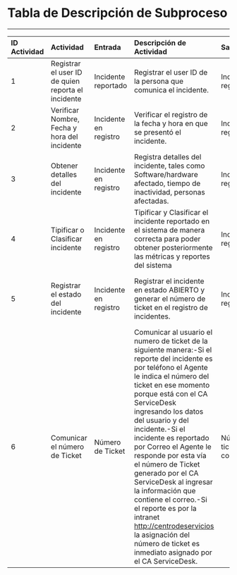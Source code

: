 # Tabla de Descripción de Subproceso

---

| ID Actividad | Actividad | Entrada | Descripción de Actividad | Salida | Rol - Participante |
| :--- | :--- | :--- | :--- | :--- | :--- |
| 1 | Registrar el user ID de quien reporta el incidente | Incidente reportado | Registrar el user ID de la persona que comunica el incidente. | Incidente en registro | E: Soporte de incidentes 1o Nivel |
| 2 | Verificar Nombre, Fecha y hora del incidente | Incidente en registro | Verificar el registro de la fecha y hora en que se presentó el incidente. | Incidente en registro | E: Soporte de incidentes 1o Nivel |
| 3 | Obtener detalles del incidente | Incidente en registro | Registra detalles del incidente, tales como Software/hardware afectado, tiempo de inactividad, personas afectadas. | Incidente en registro | E: Soporte de incidentes 1o Nivel |
| 4 | Tipificar o Clasificar incidente  | Incidente en registro | Tipificar y Clasificar el incidente reportado en el sistema de manera correcta para poder obtener posteriormente las métricas y reportes del sistema | Incidente en registro | E: Soporte de incidentes 1o Nivel |
| 5 | Registrar el estado del incidente | Incidente en registro | Registrar el  incidente en  estado ABIERTO y generar el número de ticket en el registro de incidentes. | Incidente registrado | E: Soporte de incidentes 1o NivelI: Gestor de Incidentes |
| 6 | Comunicar el número de Ticket | Número de Ticket | Comunicar al usuario el numero de ticket de la siguiente manera:-Si el reporte del incidente es por teléfono el Agente le indica el número del ticket en ese momento porque está con el CA ServiceDesk ingresando los datos del usuario y del incidente.-Si el incidente es reportado por Correo el Agente le responde por esta vía el número de Ticket generado por el CA ServiceDesk al ingresar la información que contiene el correo.-Si el reporte es por la intranet [http://centrodeservicios](http://centrodeservicios/) la asignación del número de ticket es inmediato asignado por el CA ServiceDesk. | Número de ticket comunicado | E: Soporte de Incidentes 1° NivelI: Usuario |


